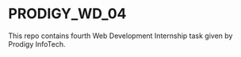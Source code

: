 # PRODIGY_WD_04
This repo contains fourth Web Development Internship task given by Prodigy InfoTech.
